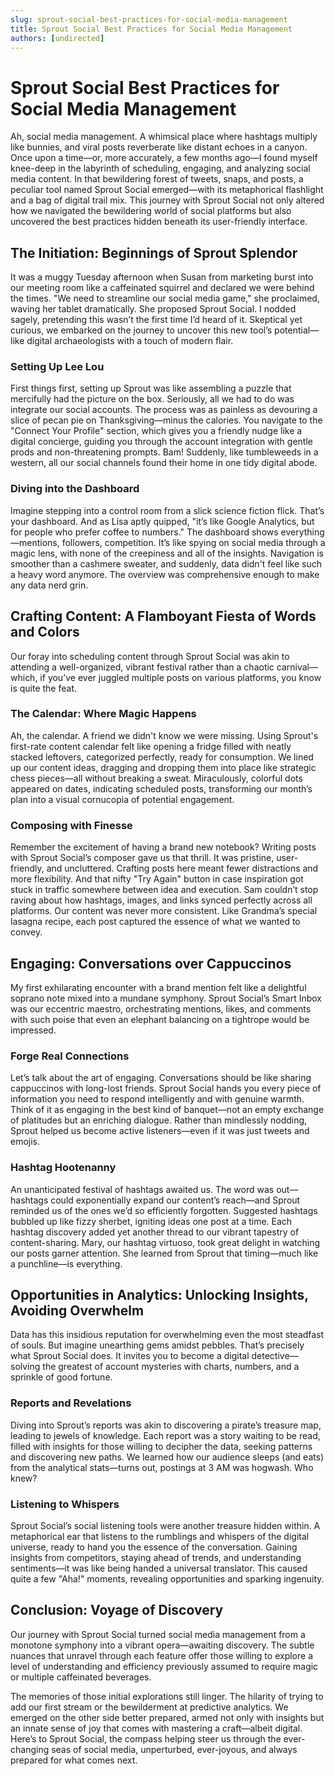 ```yaml
---
slug: sprout-social-best-practices-for-social-media-management
title: Sprout Social Best Practices for Social Media Management
authors: [undirected]
---
```



# Sprout Social Best Practices for Social Media Management

Ah, social media management. A whimsical place where hashtags multiply like bunnies, and viral posts reverberate like distant echoes in a canyon. Once upon a time—or, more accurately, a few months ago—I found myself knee-deep in the labyrinth of scheduling, engaging, and analyzing social media content. In that bewildering forest of tweets, snaps, and posts, a peculiar tool named Sprout Social emerged—with its metaphorical flashlight and a bag of digital trail mix. This journey with Sprout Social not only altered how we navigated the bewildering world of social platforms but also uncovered the best practices hidden beneath its user-friendly interface.

## The Initiation: Beginnings of Sprout Splendor

It was a muggy Tuesday afternoon when Susan from marketing burst into our meeting room like a caffeinated squirrel and declared we were behind the times. "We need to streamline our social media game," she proclaimed, waving her tablet dramatically. She proposed Sprout Social. I nodded sagely, pretending this wasn’t the first time I’d heard of it. Skeptical yet curious, we embarked on the journey to uncover this new tool’s potential—like digital archaeologists with a touch of modern flair.

### Setting Up Lee Lou

First things first, setting up Sprout was like assembling a puzzle that mercifully had the picture on the box. Seriously, all we had to do was integrate our social accounts. The process was as painless as devouring a slice of pecan pie on Thanksgiving—minus the calories. You navigate to the "Connect Your Profile" section, which gives you a friendly nudge like a digital concierge, guiding you through the account integration with gentle prods and non-threatening prompts. Bam! Suddenly, like tumbleweeds in a western, all our social channels found their home in one tidy digital abode.

### Diving into the Dashboard

Imagine stepping into a control room from a slick science fiction flick. That’s your dashboard. And as Lisa aptly quipped, "it’s like Google Analytics, but for people who prefer coffee to numbers." The dashboard shows everything—mentions, followers, competition. It’s like spying on social media through a magic lens, with none of the creepiness and all of the insights. Navigation is smoother than a cashmere sweater, and suddenly, data didn't feel like such a heavy word anymore. The overview was comprehensive enough to make any data nerd grin.

## Crafting Content: A Flamboyant Fiesta of Words and Colors

Our foray into scheduling content through Sprout Social was akin to attending a well-organized, vibrant festival rather than a chaotic carnival—which, if you’ve ever juggled multiple posts on various platforms, you know is quite the feat. 

### The Calendar: Where Magic Happens

Ah, the calendar. A friend we didn't know we were missing. Using Sprout's first-rate content calendar felt like opening a fridge filled with neatly stacked leftovers, categorized perfectly, ready for consumption. We lined up our content ideas, dragging and dropping them into place like strategic chess pieces—all without breaking a sweat. Miraculously, colorful dots appeared on dates, indicating scheduled posts, transforming our month’s plan into a visual cornucopia of potential engagement.

### Composing with Finesse

Remember the excitement of having a brand new notebook? Writing posts with Sprout Social’s composer gave us that thrill. It was pristine, user-friendly, and uncluttered. Crafting posts here meant fewer distractions and more flexibility. And that nifty "Try Again" button in case inspiration got stuck in traffic somewhere between idea and execution. Sam couldn’t stop raving about how hashtags, images, and links synced perfectly across all platforms. Our content was never more consistent. Like Grandma’s special lasagna recipe, each post captured the essence of what we wanted to convey.

## Engaging: Conversations over Cappuccinos

My first exhilarating encounter with a brand mention felt like a delightful soprano note mixed into a mundane symphony. Sprout Social’s Smart Inbox was our eccentric maestro, orchestrating mentions, likes, and comments with such poise that even an elephant balancing on a tightrope would be impressed.

### Forge Real Connections

Let’s talk about the art of engaging. Conversations should be like sharing cappuccinos with long-lost friends. Sprout Social hands you every piece of information you need to respond intelligently and with genuine warmth. Think of it as engaging in the best kind of banquet—not an empty exchange of platitudes but an enriching dialogue. Rather than mindlessly nodding, Sprout helped us become active listeners—even if it was just tweets and emojis.

### Hashtag Hootenanny

An unanticipated festival of hashtags awaited us. The word was out—hashtags could exponentially expand our content’s reach—and Sprout reminded us of the ones we’d so efficiently forgotten. Suggested hashtags bubbled up like fizzy sherbet, igniting ideas one post at a time. Each hashtag discovery added yet another thread to our vibrant tapestry of content-sharing. Mary, our hashtag virtuoso, took great delight in watching our posts garner attention. She learned from Sprout that timing—much like a punchline—is everything.

## Opportunities in Analytics: Unlocking Insights, Avoiding Overwhelm

Data has this insidious reputation for overwhelming even the most steadfast of souls. But imagine unearthing gems amidst pebbles. That’s precisely what Sprout Social does. It invites you to become a digital detective—solving the greatest of account mysteries with charts, numbers, and a sprinkle of good fortune.

### Reports and Revelations

Diving into Sprout’s reports was akin to discovering a pirate’s treasure map, leading to jewels of knowledge. Each report was a story waiting to be read, filled with insights for those willing to decipher the data, seeking patterns and discovering new paths. We learned how our audience sleeps (and eats) from the analytical stats—turns out, postings at 3 AM was hogwash. Who knew?

### Listening to Whispers

Sprout Social’s social listening tools were another treasure hidden within. A metaphorical ear that listens to the rumblings and whispers of the digital universe, ready to hand you the essence of the conversation. Gaining insights from competitors, staying ahead of trends, and understanding sentiments—it was like being handed a universal translator. This caused quite a few "Aha!" moments, revealing opportunities and sparking ingenuity.

## Conclusion: Voyage of Discovery

Our journey with Sprout Social turned social media management from a monotone symphony into a vibrant opera—awaiting discovery. The subtle nuances that unravel through each feature offer those willing to explore a level of understanding and efficiency previously assumed to require magic or multiple caffeinated beverages.

The memories of those initial explorations still linger. The hilarity of trying to add our first stream or the bewilderment at predictive analytics. We emerged on the other side better prepared, armed not only with insights but an innate sense of joy that comes with mastering a craft—albeit digital. Here’s to Sprout Social, the compass helping steer us through the ever-changing seas of social media, unperturbed, ever-joyous, and always prepared for what comes next.